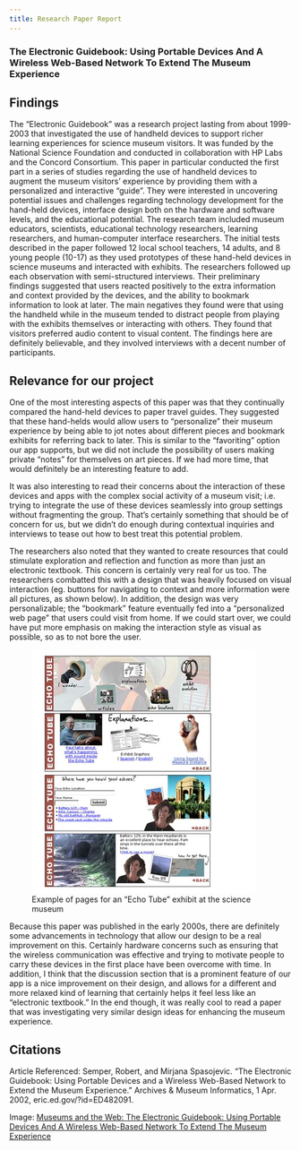 ```yaml
---
title: Research Paper Report
---
```


### The Electronic Guidebook: Using Portable Devices And A Wireless Web-Based Network To Extend The Museum Experience

## Findings
The “Electronic Guidebook” was a research project lasting from about 1999-2003 that investigated the use of handheld devices to support richer learning experiences for science museum visitors. It was funded by the National Science Foundation and conducted in collaboration with HP Labs and the Concord Consortium. This paper in particular conducted the first part in a series of studies regarding the use of handheld devices to augment the museum visitors’ experience by providing them with a personalized and interactive “guide”. They were interested in uncovering potential issues and challenges regarding technology development for the hand-held devices, interface design both on the hardware and software levels, and the educational potential. The research team included museum educators, scientists, educational technology researchers, learning researchers, and human-computer interface researchers. The initial tests described in the paper followed 12 local school teachers, 14 adults, and 8 young people (10-17) as they used prototypes of these hand-held devices in science museums and interacted with exhibits. The researchers followed up each observation with semi-structured interviews. Their preliminary findings suggested that users reacted positively to the extra information and context provided by the devices, and the ability to bookmark information to look at later. The main negatives they found were that using the handheld while in the museum tended to distract people from playing with the exhibits themselves or interacting with others. They found that visitors preferred audio content to visual content. The findings here are definitely believable, and they involved interviews with a decent number of participants. 

## Relevance for our project
One of the most interesting aspects of this paper was that they continually compared the hand-held devices to paper travel guides. They suggested that these hand-helds would allow users to “personalize” their museum experience by being able to jot notes about different pieces and bookmark exhibits for referring back to later. This is similar to the “favoriting” option our app supports, but we did not include the possibility of users making private “notes” for themselves on art pieces. If we had more time, that would definitely be an interesting feature to add.

It was also interesting to read their concerns about the interaction of these devices and apps with the complex social activity of a museum visit; i.e. trying to integrate the use of these devices seamlessly into group settings without fragmenting the group. That’s certainly something that should be of concern for us, but we didn’t do enough during contextual inquiries and interviews to tease out how to best treat this potential problem. 

The researchers also noted that they wanted to create resources that could stimulate exploration and reflection and function as more than just an electronic textbook. This concern is certainly very real for us too. The researchers combatted this with a design that was heavily focused on visual interaction (eg. buttons for navigating to context and more information were all pictures, as shown below). In addition, the design was very personalizable; the “bookmark” feature eventually fed into a “personalized web page” that users could visit from home. If we could start over, we could have put more emphasis on making the interaction style as visual as possible, so as to not bore the user. 

<figure>
<img src="../img/research-paper-figure.jpg" alt="Research paper image" style="width: 400px;"/>
<figcaption>Example of pages for an “Echo Tube” exhibit at the science museum</figcaption>
</figure>

Because this paper was published in the early 2000s, there are definitely some advancements in technology that allow our design to be a real improvement on this. Certainly hardware concerns such as ensuring that the wireless communication was effective and trying to motivate people to carry these devices in the first place have been overcome with time. In addition, I think that the discussion section that is a prominent feature of our app is a nice improvement on their design, and allows for a different and more relaxed kind of learning that certainly helps it feel less like an “electronic textbook.” In the end though, it was really cool to read a paper that was investigating very similar design ideas for enhancing the museum experience. 

## Citations
Article Referenced: Semper, Robert, and Mirjana Spasojevic. “The Electronic Guidebook: Using Portable Devices and a Wireless Web-Based Network to Extend the Museum Experience.” Archives & Museum Informatics, 1 Apr. 2002, eric.ed.gov/?id=ED482091.

Image: [Museums and the Web: The Electronic Guidebook: Using Portable Devices And A Wireless Web-Based Network To Extend The Museum Experience](https://www.museumsandtheweb.com/mw2002/papers/semper/semper.html)

